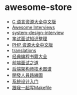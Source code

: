 # awesome-store

- [C 语言资源大全中文版][1]
- [Awesome Interviews][2]
- [system-design-interview][3]
- [笔试面试知识整理][4]
- [PHP 资源大全中文版][5]
- [translations][6]
- [经典编程书籍大全][7]
- [前端面试之道][8]
- [后端架构师技术图谱][9]
- [開發人員路線圖][10]
- [系统设计入门][11]
- [跟我一起写Makefile][12]

[1]: https://github.com/jobbole/awesome-c-cn
[2]: https://github.com/MaximAbramchuck/awesome-interview-questions
[3]: https://github.com/checkcheckzz/system-design-interview
[4]: https://github.com/HIT-Alibaba/interview
[5]: https://github.com/jobbole/awesome-php-cn
[6]: https://github.com/oldratlee/translations
[7]: https://github.com/jobbole/awesome-programming-books
[8]: https://github.com/InterviewMap/CS-Interview-Knowledge-Map
[9]: https://github.com/xingshaocheng/architect-awesome
[10]: https://github.com/goodjack/developer-roadmap-chinese
[11]: https://github.com/kevingo/system-design-primer-zh-tw/blob/master/README-zh-Hans.md
[12]: https://github.com/seisman/how-to-write-makefile
